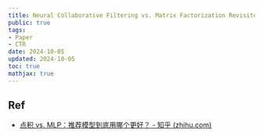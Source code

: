 ```yaml
---
title: Neural Collaborative Filtering vs. Matrix Factorization Revisited
public: true
tags:
- Paper
- CTR
date: 2024-10-05
updated: 2024-10-05
toc: true
mathjax: true
---
```




## Ref

  + [点积 vs. MLP：推荐模型到底用哪个更好？ - 知乎 (zhihu.com)](https://zhuanlan.zhihu.com/p/143161957)
